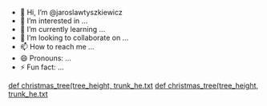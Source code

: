- 👋 Hi, I’m @jaroslawtyszkiewicz
- 👀 I’m interested in ...
- 🌱 I’m currently learning ...
- 💞️ I’m looking to collaborate on ...
- 📫 How to reach me ...
- 😄 Pronouns: ...
- ⚡ Fun fact: ...

<!---
jaroslawtyszkiewicz/jaroslawtyszkiewicz is a ✨ special ✨ repository because its `README.md` (this file) appears on your GitHub profile.
You can click the Preview link to take a look at your changes.
--->
[def christmas_tree(tree_height, trunk_he.txt](https://github.com/user-attachments/files/17623519/def.christmas_tree.tree_height.trunk_he.txt)
[def christmas_tree(tree_height, trunk_he.txt](https://github.com/user-attachments/files/17623498/def.christmas_tree.tree_height.trunk_he.txt)
